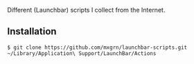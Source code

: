 Different (Launchbar) scripts I collect from the Internet.

## Installation

    $ git clone https://github.com/mxgrn/launchbar-scripts.git ~/Library/Application\ Support/LaunchBar/Actions
